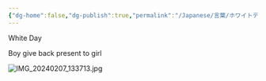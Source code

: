 ```yaml
---
{"dg-home":false,"dg-publish":true,"permalink":"/Japanese/言葉/ホワイトデー/","dgPassFrontmatter":true}
---
```


White Day

Boy give back present to girl

![IMG_20240207_133713.jpg](/img/user/998%20resources/%E7%99%BD%E7%86%8A%E3%82%AB%E3%83%95%E3%82%A7/IMG_20240207_133713.jpg)
